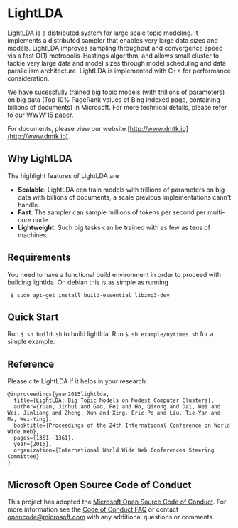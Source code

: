 # LightLDA

LightLDA is a distributed system for large scale topic modeling. It implements a distributed sampler that enables very large data sizes and models. LightLDA improves sampling throughput and convergence speed via a fast O(1) metropolis-Hastings algorithm, and allows small cluster to tackle very large data and model sizes through model scheduling and data parallelism architecture. LightLDA is implemented with C++ for performance consideration.

We have sucessfully trained big topic models (with trillions of parameters) on big data (Top 10% PageRank values of Bing indexed page, containing billions of documents) in Microsoft. For more technical details, please refer to our [WWW'15 paper](http://www.www2015.it/documents/proceedings/proceedings/p1351.pdf). 

For documents, please view our website [http://www.dmtk.io](http://www.dmtk.io).

## Why LightLDA

The highlight features of LightLDA are

* **Scalable**: LightLDA can train models with trillions of parameters on big data with billions of documents, a scale previous implementations cann't handle. 
* **Fast**: The sampler can sample millions of tokens per second per multi-core node.
* **Lightweight**: Such big tasks can be trained with as few as tens of machines.

## Requirements

You need to have a functional build environment in order to proceed with building lightlda. On debian this is as simple as running

``` $ sudo apt-get install build-essential libzmq3-dev```

## Quick Start

Run ``` $ sh build.sh ``` to build lightlda.
Run ``` $ sh example/nytimes.sh ``` for a simple example.

## Reference

Please cite LightLDA if it helps in your research:

```
@inproceedings{yuan2015lightlda,
  title={LightLDA: Big Topic Models on Modest Computer Clusters},
  author={Yuan, Jinhui and Gao, Fei and Ho, Qirong and Dai, Wei and Wei, Jinliang and Zheng, Xun and Xing, Eric Po and Liu, Tie-Yan and Ma, Wei-Ying},
  booktitle={Proceedings of the 24th International Conference on World Wide Web},
  pages={1351--1361},
  year={2015},
  organization={International World Wide Web Conferences Steering Committee}
}
```

Microsoft Open Source Code of Conduct
------------

This project has adopted the [Microsoft Open Source Code of Conduct](https://opensource.microsoft.com/codeofconduct/). For more information see the [Code of Conduct FAQ](https://opensource.microsoft.com/codeofconduct/faq/) or contact [opencode@microsoft.com](mailto:opencode@microsoft.com) with any additional questions or comments.
